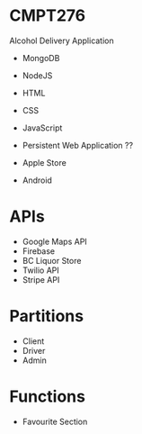 # CMPT276
Alcohol Delivery Application
- MongoDB
- NodeJS
- HTML
- CSS
- JavaScript

- Persistent Web Application ??
- Apple Store
- Android

# APIs
- Google Maps API
- Firebase
- BC Liquor Store
- Twilio API
- Stripe API

# Partitions
- Client
- Driver
- Admin

# Functions
- Favourite Section


